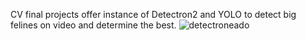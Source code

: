CV final projects offer instance of Detectron2 and YOLO to detect big felines on video and determine the best.
![detectroneado](https://github.com/JPtheOne/Feline_Detection/assets/102324051/050275a8-f27b-4ba1-9ad0-8da100d8692d)
